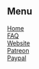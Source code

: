 Menu
----
[Home](https://github.com/the-expanse/SideQuest/wiki) <br>
[FAQ](https://github.com/the-expanse/SideQuest/wiki/.FAQ) <br>
[Website](https://sidequestvr.com) <br>
[Patreon](https://www.patreon.com/TheExpanseVR) <br>
[Paypal](https://www.paypal.com/cgi-bin/webscr?cmd=_s-xclick&hosted_button_id=744A6C394Q8JG&source=url) <br>
